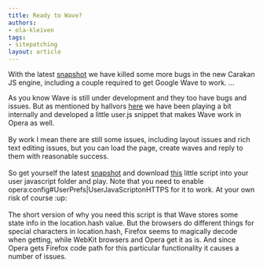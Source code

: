 ```yaml
---
title: Ready to Wave?
authors:
- ola-kleiven
tags:
- sitepatching
layout: article
---
```

<p>With the latest <a href="http://my.opera.com/desktopteam/blog/2010/02/05/skin-fixes-unite-and-then-some" rel="nofollow" target="_blank">snapshot</a> we have killed some more bugs in the new Carakan JS engine, including a couple required to get Google Wave to work. ... </p><!--more-->As you know Wave is still under development and they too have bugs and issues. But as mentioned by hallvors <a href="http://my.opera.com/community/forums/findpost.pl?id=3621811" target="_blank">here</a> we have been playing a bit internally and developed a little user.js snippet that makes Wave work in Opera as well.<br/><br/>By work I mean there are still some issues, including layout issues and rich text editing issues, but you can load the page, create waves and reply to them with reasonable success.<br/><br/>So get yourself the latest <a href="http://my.opera.com/desktopteam/blog/2010/02/05/skin-fixes-unite-and-then-some" target="_blank">snapshot</a> and download <a href="http://files.myopera.com/olak/files/gwave.js" target="_blank">this</a> little script into your user javascript folder and play. Note that you need to enable opera:config#UserPrefs|UserJavaScriptonHTTPS for it to work. At your own risk of course :up: <br/><br/>The short version of why you need this script is that Wave stores some state info in the location.hash value. But the browsers do different things for special characters in location.hash, Firefox seems to magically decode when getting, while WebKit browsers and Opera get it as is. And since Opera gets Firefox code path for this particular functionality it causes a number of issues.
